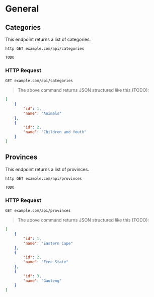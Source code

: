# General

## Categories
This endpoint returns a list of categories.
 
```shell
http GET example.com/api/categories
```

```javascript
TODO
```

### HTTP Request

`GET example.com/api/categories`

> The above command returns JSON structured like this (TODO):

```json
[
    {
        "id": 1,
        "name": "Animals"
    },
    {
        "id": 2,
        "name": "Children and Youth"
    }
]
```

## Provinces
This endpoint returns a list of provinces.
 
```shell
http GET example.com/api/provinces
```

```javascript
TODO
```

### HTTP Request

`GET example.com/api/provinces`

> The above command returns JSON structured like this (TODO):

```json
[
    {
        "id": 1,
        "name": "Eastern Cape"
    },
    {
        "id": 2,
        "name": "Free State"
    },
    {
        "id": 3,
        "name": "Gauteng"
    }
]
```
